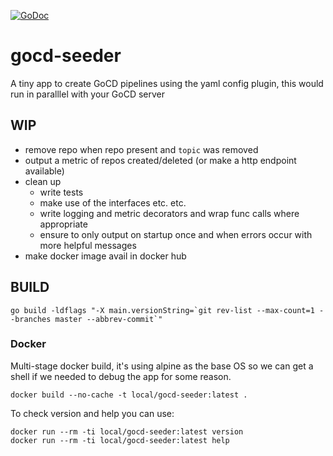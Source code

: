 [![GoDoc](https://godoc.org/github.com/alex-leonhardt/gocd-seeder?status.svg)](https://godoc.org/github.com/alex-leonhardt/gocd-seeder)

# gocd-seeder
A tiny app to create GoCD pipelines using the yaml config plugin, this would run in paralllel with your GoCD server

## WIP

- remove repo when repo present and `topic` was removed
- output a metric of repos created/deleted (or make a http endpoint available)
- clean up
  - write tests
  - make use of the interfaces etc. etc.
  - write logging and metric decorators and wrap func calls where appropriate
  - ensure to only output on startup once and when errors occur with more helpful messages
- make docker image avail in docker hub


## BUILD

```
go build -ldflags "-X main.versionString=`git rev-list --max-count=1 --branches master --abbrev-commit`"
```

### Docker

Multi-stage docker build, it's using alpine as the base OS so we can get a shell if we needed to debug the app for some reason.

```
docker build --no-cache -t local/gocd-seeder:latest .
```

To check version and help you can use: 

```
docker run --rm -ti local/gocd-seeder:latest version
docker run --rm -ti local/gocd-seeder:latest help
```
